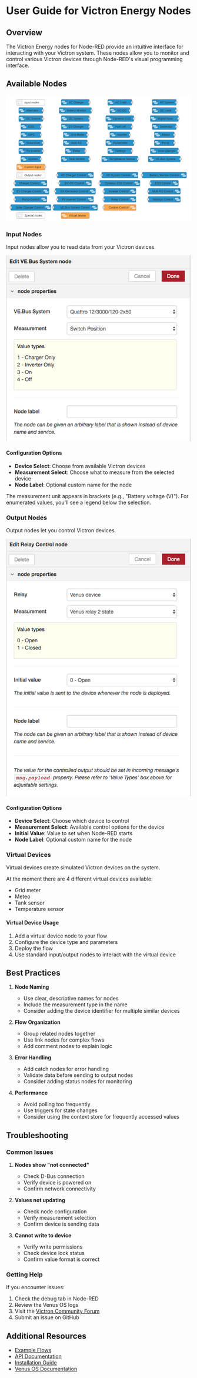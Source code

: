 # User Guide for Victron Energy Nodes

## Overview
The Victron Energy nodes for Node-RED provide an intuitive interface for interacting with your Victron system. These nodes allow you to monitor and control various Victron devices through Node-RED's visual programming interface.

## Available Nodes

![Available nodes](images/node-palette.png)

### Input Nodes
Input nodes allow you to read data from your Victron devices.

![Input node - Edit panel](images/edit-vebus-input.png)

#### Configuration Options
- **Device Select**: Choose from available Victron devices
- **Measurement Select**: Choose what to measure from the selected device
- **Node Label**: Optional custom name for the node

The measurement unit appears in brackets (e.g., "Battery voltage (V)"). For enumerated values, you'll see a legend below the selection.

### Output Nodes
Output nodes let you control Victron devices.

![Output node - Edit panel](images/edit-relay-output.png)

#### Configuration Options
- **Device Select**: Choose which device to control
- **Measurement Select**: Available control options for the device
- **Initial Value**: Value to set when Node-RED starts
- **Node Label**: Optional custom name for the node


### Virtual Devices
Virtual devices create simulated Victron devices on the system.

At the moment there are 4 different virtual devices available:
- Grid meter
- Meteo
- Tank sensor
- Temperature sensor

#### Virtual Device Usage
1. Add a virtual device node to your flow
2. Configure the device type and parameters
3. Deploy the flow
4. Use standard input/output nodes to interact with the virtual device

## Best Practices

1. **Node Naming**
   - Use clear, descriptive names for nodes
   - Include the measurement type in the name
   - Consider adding the device identifier for multiple similar devices

2. **Flow Organization**
   - Group related nodes together
   - Use link nodes for complex flows
   - Add comment nodes to explain logic

3. **Error Handling**
   - Add catch nodes for error handling
   - Validate data before sending to output nodes
   - Consider adding status nodes for monitoring

4. **Performance**
   - Avoid polling too frequently
   - Use triggers for state changes
   - Consider using the context store for frequently accessed values

## Troubleshooting

### Common Issues

1. **Nodes show "not connected"**
   - Check D-Bus connection
   - Verify device is powered on
   - Confirm network connectivity

2. **Values not updating**
   - Check node configuration
   - Verify measurement selection
   - Confirm device is sending data

3. **Cannot write to device**
   - Verify write permissions
   - Check device lock status
   - Confirm value format is correct

### Getting Help
If you encounter issues:
1. Check the debug tab in Node-RED
2. Review the Venus OS logs
3. Visit the [Victron Community Forum](https://community.victronenergy.com)
4. Submit an issue on GitHub

## Additional Resources

- [Example Flows](https://github.com/victronenergy/node-red-contrib-victron/wiki/Example-Flows)
- [API Documentation](./API.md)
- [Installation Guide](./INSTALL.md)
- [Venus OS Documentation](https://www.victronenergy.com/live/venus-os:large)
